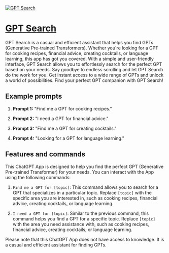 [![GPT Search](https://files.oaiusercontent.com/file-uGgp94zpWzMvEa72gXEfAx5V?se=2123-10-18T21%3A15%3A50Z&sp=r&sv=2021-08-06&sr=b&rscc=max-age%3D31536000%2C%20immutable&rscd=attachment%3B%20filename%3D9e127235-e80e-4629-8873-6049ad3e0b7d.png&sig=6LKPaibMW0CLZ%2Bx/07hpLtU3b9JFDyIowhjvLLrdguk%3D)](https://chat.openai.com/g/g-FPubWp6VF-gpt-search)

# [GPT Search](https://chat.openai.com/g/g-FPubWp6VF-gpt-search)

GPT Search is a casual and efficient assistant that helps you find GPTs (Generative Pre-trained Transformers). Whether you're looking for a GPT for cooking recipes, financial advice, creating cocktails, or language learning, this app has got you covered. With a simple and user-friendly interface, GPT Search allows you to effortlessly search for the perfect GPT based on your needs. Say goodbye to endless scrolling and let GPT Search do the work for you. Get instant access to a wide range of GPTs and unlock a world of possibilities. Find your perfect GPT companion with GPT Search!

## Example prompts

1. **Prompt 1:** "Find me a GPT for cooking recipes."

2. **Prompt 2:** "I need a GPT for financial advice."

3. **Prompt 3:** "Find me a GPT for creating cocktails."

4. **Prompt 4:** "Looking for a GPT for language learning."


## Features and commands

This ChatGPT App is designed to help you find the perfect GPT (Generative Pre-trained Transformer) for your needs. You can interact with the App using the following commands:

1. `Find me a GPT for [topic]`: This command allows you to search for a GPT that specializes in a particular topic. Replace `[topic]` with the specific area you are interested in, such as cooking recipes, financial advice, creating cocktails, or language learning.

2. `I need a GPT for [topic]`: Similar to the previous command, this command helps you find a GPT for a specific topic. Replace `[topic]` with the area you need assistance with, such as cooking recipes, financial advice, creating cocktails, or language learning.

Please note that this ChatGPT App does not have access to knowledge. It is a casual and efficient assistant for finding GPTs.